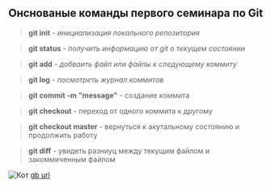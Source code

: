 ## Онснованые команды первого семинара по Git

>**git init** - *инициализация локального репозитория*

>**git status** - *получить информацию от git о текущем состоянии*

>**git add** - *добваить файл или файлы к следующему коммиту*

>**git log** - *посмотреть журнал коммитов*

>**git commit -m "message"** - создание коммита

>**git checkout** - переход от одного коммита к другому

>**git checkout master** - вернуться к акутальному состоянию и продолжить работу

>**git diff** - увидеть разниуц между текущим файлом и закоммиченным файлом

![Кот](https://get.wallhere.com/photo/5092x3438-px-animals-leopard-1098679.jpg)
[gb url](https://gb.ru/)


